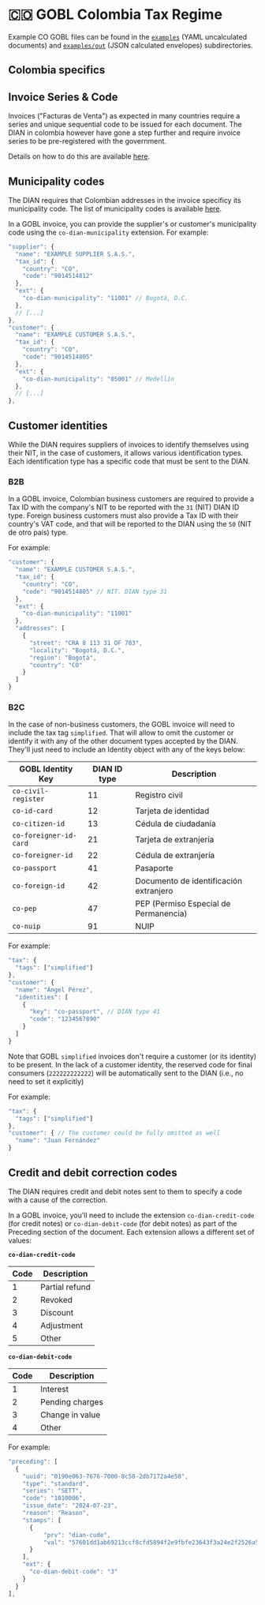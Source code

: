 # 🇨🇴 GOBL Colombia Tax Regime

Example CO GOBL files can be found in the [`examples`](./examples) (YAML uncalculated documents) and [`examples/out`](./examples/out) (JSON calculated envelopes) subdirectories.

## Colombia specifics

## Invoice Series & Code

Invoices ("Facturas de Venta") as expected in many countries require a series and unique sequential code to be issued for each document. The DIAN in colombia however have gone a step further and require invoice series to be pre-registered with the government.

Details on how to do this are available [here](https://www.dian.gov.co/impuestos/sociedades/presentacionclientes/Solicitud_de_Autorizacion_de_Numeracion_de_Facturacion.pdf).

## Municipality codes

The DIAN requires that Colombian addresses in the invoice specificy its municipality code. The list of municipality codes is available [here](https://www.dian.gov.co/atencionciudadano/formulariosinstructivos/Formularios/2007/Codigos_municipios_2007.pdf).

In a GOBL invoice, you can provide the supplier's or customer's municipality code using the `co-dian-municipality` extension. For example:

```js
"supplier": {
  "name": "EXAMPLE SUPPLIER S.A.S.",
  "tax_id": {
    "country": "CO",
    "code": "9014514812"
  },
  "ext": {
    "co-dian-municipality": "11001" // Bogotá, D.C.
  },
  // [...]
},
"customer": {
  "name": "EXAMPLE CUSTOMER S.A.S.",
  "tax_id": {
    "country": "CO",
    "code": "9014514805"
  },
  "ext": {
    "co-dian-municipality": "05001" // Medellín
  },
  // [...]
},
```

## Customer identities

While the DIAN requires suppliers of invoices to identify themselves using their NIT, in the case of customers, it allows various identification types. Each identification type has a specific code that must be sent to the DIAN.

### B2B

In a GOBL invoice, Colombian business customers are required to provide a Tax ID with the company's NIT to be reported with the `31` (NIT) DIAN ID type. Foreign business customers must also provide a Tax ID with their country's VAT code, and that will be reported to the DIAN using the `50` (NIT de otro país) type.

For example:

```js
"customer": {
  "name": "EXAMPLE CUSTOMER S.A.S.",
  "tax_id": {
    "country": "CO",
    "code": "9014514805" // NIT. DIAN type 31
  },
  "ext": {
    "co-dian-municipality": "11001"
  },
  "addresses": [
    {
      "street": "CRA 8 113 31 OF 703",
      "locality": "Bogotá, D.C.",
      "region": "Bogotá",
      "country": "CO"
    }
  ]
}
```

### B2C

In the case of non-business customers, the GOBL invoice will need to include the tax tag `simplified`. That will allow to omit the customer or identify it with any of the other document types accepted by the DIAN. They'll just need to include an Identity object with any of the keys below:

| GOBL Identity Key      | DIAN ID type | Description                            |
|------------------------|--------------|----------------------------------------|
| `co-civil-register`    | 11           | Registro civil                         |
| `co-id-card`           | 12           | Tarjeta de identidad                   |
| `co-citizen-id`        | 13           | Cédula de ciudadanía                   |
| `co-foreigner-id-card` | 21           | Tarjeta de extranjería                 |
| `co-foreigner-id`      | 22           | Cédula de extranjería                  |
| `co-passport`          | 41           | Pasaporte                              |
| `co-foreign-id`        | 42           | Documento de identificación extranjero |
| `co-pep`               | 47           | PEP (Permiso Especial de Permanencia)  |
| `co-nuip`              | 91           | NUIP                                   |

For example:

```js
"tax": {
  "tags": ["simplified"]
},
"customer": {
  "name": "Ángel Pérez",
  "identities": [
    {
      "key": "co-passport", // DIAN type 41
      "code": "1234567890"
    }
  ]
}
```

Note that GOBL `simplified` invoices don't require a customer (or its identity) to be present. In the lack of a customer identity, the reserved code for final consumers (`222222222222`) will be automatically sent to the DIAN (i.e., no need to set it explicitly)

For example:

```js
"tax": {
  "tags": ["simplified"]
},
"customer": { // The customer could be fully omitted as well
  "name": "Juan Fernández"
}
```

## Credit and debit correction codes

The DIAN requires credit and debit notes sent to them to specify a code with a cause of the correction.

In a GOBL invoice, you'll need to include the extension `co-dian-credit-code` (for credit notes) or `co-dian-debit-code` (for debit notes) as part of the Preceding section of the document. Each extension allows a different set of values:

**`co-dian-credit-code`**

| Code | Description     |
|------|-----------------|
| 1    | Partial refund  |
| 2    | Revoked         |
| 3    | Discount        |
| 4    | Adjustment      |
| 5    | Other           |

**`co-dian-debit-code`**

| Code | Description     |
|------|-----------------|
| 1    | Interest        |
| 2    | Pending charges |
| 3    | Change in value |
| 4    | Other           |

For example:

```js
"preceding": [
  {
    "uuid": "0190e063-7676-7000-8c58-2db7172a4e58",
    "type": "standard",
    "series": "SETT",
    "code": "1010006",
    "issue_date": "2024-07-23",
    "reason": "Reason",
    "stamps": [
      {
          "prv": "dian-cude",
          "val": "57601dd1ab69213ccf8cfd5894f2e9fbfe23643f3a24e2f2526a5bb88d058a0842fffcb339694b6704dc105a9d813327"
      }
    ],
    "ext": {
      "co-dian-debit-code": "3"
    }
  }
],
```
